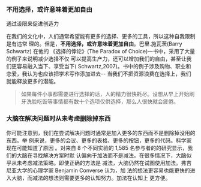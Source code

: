 


### 不用选择，或许意味着更加自由

通过设限来促进创造力


在我们的文化中，人们通常希望能有更多的选择、更多的工具，所以这种自我限制是有违常
理的。但是，**不用选择，或许意味着更加自由**。巴里.施瓦茨(Barry Schwartz) 在他的
《选择的悖论》(The Paradox of Choice)一书中，采用了大量的例子来说明减少选择不仅
可以提高生产力，还可以增加我们的自由，甚至让我们更容易融入当下、享受当下(
Schwartz,2007)。书中的例子涉及购物、职业和恋爱，我认为也应该把学术写作添加进去--
当我们不把资源浪费在选择上，我们就能释放更多的潜能。

> 如果每件小事都需要进行选择的话，人的精力很快耗尽。设想从早上开始刷牙洗脸吃饭等事情都有数十个选项仅供选择，那么人很快就会疲倦。


### 大脑在解决问题时从未考虑删除掉东西

你可能注意到，我们在尝试解决问题时通常是加入更多的东西而不是删除掉没用的东西。举
例来说，更多的会议、更多的表格、更多的按钮，更多的代码。科学家现在可能知道了原因
。对来自 8 个不同实验的 1,585 名参与者的的研究显示，我们的大脑在寻找解决方案时默
认偏向于加法而不是减法。在很多情况下，大脑似乎从未考虑减法策略。即使正确的方法是
减法，大脑仍然在试图使用加法。弗吉尼亚大学的心理学家 Benjamin Converse 认为，加
法的想法更容易也能更快的进入大脑，而减法的想法则需要更多的认知努力。加法在认知上
更方便。

